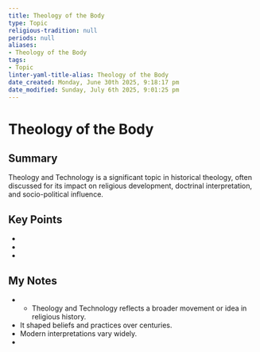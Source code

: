 ```yaml
---
title: Theology of the Body
type: Topic
religious-tradition: null
periods: null
aliases:
- Theology of the Body
tags:
- Topic
linter-yaml-title-alias: Theology of the Body
date_created: Monday, June 30th 2025, 9:18:17 pm
date_modified: Sunday, July 6th 2025, 9:01:25 pm
---
```


# Theology of the Body

## Summary
Theology and Technology is a significant topic in historical theology, often discussed for its impact on religious development, doctrinal interpretation, and socio-political influence.

## Key Points
- 
- 
- 

## My Notes
- - Theology and Technology reflects a broader movement or idea in religious history.
- It shaped beliefs and practices over centuries.
- Modern interpretations vary widely.
- 
